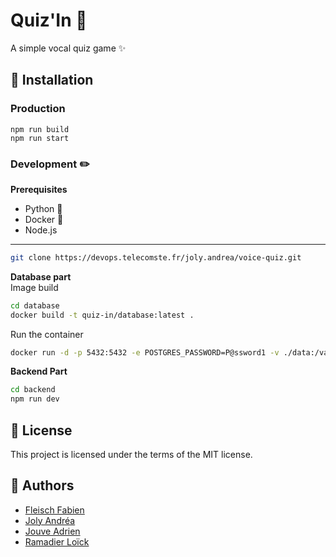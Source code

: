 # Quiz'In :microphone:
A simple vocal quiz game :sparkles:

## :hammer: Installation

### Production

```
npm run build
npm run start
```

### Development :pencil2:
**Prerequisites**
- Python :snake:
- Docker :whale:
- Node.js

---
```bash
git clone https://devops.telecomste.fr/joly.andrea/voice-quiz.git
```

**Database part**  
Image build
```bash
cd database
docker build -t quiz-in/database:latest .
```

Run the container 
```bash
docker run -d -p 5432:5432 -e POSTGRES_PASSWORD=P@ssword1 -v ./data:/var/lib/postgresql/data quiz-in/database:latest
```

**Backend Part**
```bash
cd backend
npm run dev
```







## :memo: License
This project is licensed under the terms of the MIT license.

## :busts_in_silhouette: Authors
- [Fleisch Fabien](https://fabien-fleisch.fr/)
- [Joly Andréa](https://andrea-joly.fr)
- [Jouve Adrien]()
- [Ramadier Loïck]()



